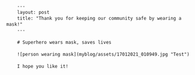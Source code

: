 
        ---
        layout: post
        title: "Thank you for keeping our community safe by wearing a mask!"
        ---

        # Superhero wears mask, saves lives

        ![person wearing mask](myblog/assets/17012021_010949.jpg "Test")

        I hope you like it!
        